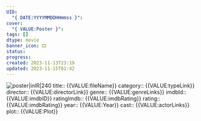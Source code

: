 ```yaml
---
UID:
  "{ DATE:YYYYMMDDHHmmss }": 
cover:
  "{ VALUE:Poster }": 
tags: []
dtype: movie
banner_icon: 🎞
status: 
progress: 
created: 2023-11-13T23:19
updated: 2023-11-15T01:42
---
```


![poster|inlR|240]({{VALUE:Poster}})
title:: {{VALUE:fileName}}
category:: {{VALUE:typeLink}}
director:: {{VALUE:directorLink}}
genre:: {{VALUE:genreLinks}}
imdbId:: {{VALUE:imdbID}}
ratingImdb:: {{VALUE:imdbRating}}
rating:: {{VALUE:imdbRating}}
year:: {{VALUE:Year}}
cast:: {{VALUE:actorLinks}}
plot:: {{VALUE:Plot}}


